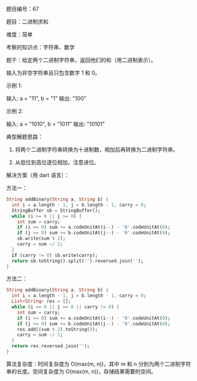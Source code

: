 题目编号：67

题目：二进制求和

难度：简单

考察的知识点：字符串、数学

题干：给定两个二进制字符串，返回他们的和（用二进制表示）。

输入为非空字符串且只包含数字 1 和 0。

示例 1:

输入: a = "11", b = "1"
输出: "100"

示例 2:

输入: a = "1010", b = "1011"
输出: "10101"

典型解题思路：

1. 将两个二进制字符串转换为十进制数，相加后再转换为二进制字符串。

2. 从低位到高位逐位相加，注意进位。

解决方案（用 dart 语言）：

方法一：

```dart
String addBinary(String a, String b) {
  int i = a.length - 1, j = b.length - 1, carry = 0;
  StringBuffer sb = StringBuffer();
  while (i >= 0 || j >= 0) {
    int sum = carry;
    if (i >= 0) sum += a.codeUnitAt(i--) - '0'.codeUnitAt(0);
    if (j >= 0) sum += b.codeUnitAt(j--) - '0'.codeUnitAt(0);
    sb.write(sum % 2);
    carry = sum ~/ 2;
  }
  if (carry != 0) sb.write(carry);
  return sb.toString().split('').reversed.join('');
}
```

方法二：

```dart
String addBinary(String a, String b) {
  int i = a.length - 1, j = b.length - 1, carry = 0;
  List<String> res = [];
  while (i >= 0 || j >= 0 || carry != 0) {
    int sum = carry;
    if (i >= 0) sum += a.codeUnitAt(i--) - '0'.codeUnitAt(0);
    if (j >= 0) sum += b.codeUnitAt(j--) - '0'.codeUnitAt(0);
    res.add((sum % 2).toString());
    carry = sum ~/ 2;
  }
  return res.reversed.join('');
}
```

算法复杂度：时间复杂度为 O(max(m, n))，其中 m 和 n 分别为两个二进制字符串的长度。空间复杂度为 O(max(m, n))，存储结果需要的空间。